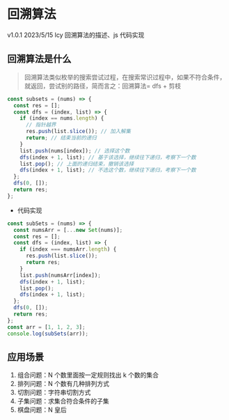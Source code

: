 # 回溯算法

v1.0.1 2023/5/15 lcy 回溯算法的描述、js 代码实现

## 回溯算法是什么

> 回溯算法类似枚举的搜索尝试过程，在搜索常识过程中，如果不符合条件，就返回，尝试别的路径，简而言之：回溯算法= dfs + 剪枝

```js
const subsets = (nums) => {
  const res = [];
  const dfs = (index, list) => {
    if (index == nums.length) {
      // 指针越界
      res.push(list.slice()); // 加入解集
      return; // 结束当前的递归
    }
    list.push(nums[index]); // 选择这个数
    dfs(index + 1, list); // 基于该选择，继续往下递归，考察下一个数
    list.pop(); // 上面的递归结束，撤销该选择
    dfs(index + 1, list); // 不选这个数，继续往下递归，考察下一个数
  };
  dfs(0, []);
  return res;
};
```

- 代码实现

```js
const subSets = (nums) => {
  const numsArr = [...new Set(nums)];
  const res = [];
  const dfs = (index, list) => {
    if (index === numsArr.length) {
      res.push(list.slice());
      return res;
    }
    list.push(numsArr[index]);
    dfs(index + 1, list);
    list.pop();
    dfs(index + 1, list);
  };
  dfs(0, []);
  return res;
};
const arr = [1, 1, 2, 3];
console.log(subSets(arr));
```

## 应用场景

1. 组合问题：N 个数⾥⾯按⼀定规则找出 k 个数的集合
2. 排列问题：N 个数有⼏种排列⽅式
3. 切割问题：字符串切割⽅式
4. ⼦集问题：求集合符合条件的子集
5. 棋盘问题：N 皇后
